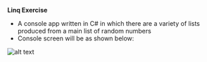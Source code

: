 **Linq Exercise**
- A console app written in C# in which there are a variety of lists produced from a main list of random numbers
- Console screen will be as shown below:

![alt text]([[https://github.com/[sinansenkul]/[Linq]/blob/[branch]/image.jpg?raw=true])
